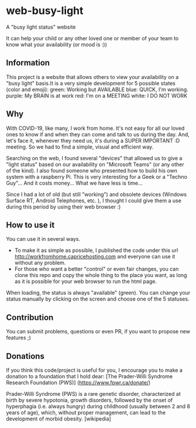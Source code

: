 # web-busy-light
A "busy light status" website

It can help your child or any other loved one or member of your team to know what your availability (or mood is :))

## Information
This project is a website that allows others to view your availability on a "busy light" basis.It is a very simple development for 5 possible states (color and emoji):
green: Working but AVAILABLE
blue: QUICK, I'm working.
purple: My BRAIN is at work
red: I'm on a MEETING
white: I DO NOT WORK 

## Why
With COVID-19, like many, I work from home. It's not easy for all our loved ones to know if and when they can come and talk to us during the day. And, let's face it, whenever they need us, it's during a SUPER IMPORTANT :D meeting. So we had to find a simple, visual and efficient way. 

Searching on the web, I found several "devices" that allowed us to give a "light status" based on our availability on "Microsoft Teams" (or any other of the kind).  I also found someone who presented how to build his own system with a raspberry Pi. This is very interesting for a Geek or a "Techno Guy"... And it costs money... What we have less is time...

Since I had a lot of old (but still "working") and obsolete devices (Windows Surface RT, Android Telephones, etc. ), I thought I could give them a use during this period by using their web browser :) 

## How to use it
You can use it in several ways. 
- To make it as simple as possible, I published the code under this url http://workfromhome.capricehosting.com and everyone can use it without any problem.
- For those who want a better "control" or even fair changes, you can clone this repo and copy the whole thing to the place you want, as long as it is possible for your web browser to run the html page.

When loading, the status is always "available" (green). You can change your status manually by clicking on the screen and choose one of the 5 statuses.

## Contribution
You can submit problems, questions or even PR, if you want to propose new features ;)

## Donations
If you think this code/project is useful for you, I encourage you to make a donation to a foundation that I hold dear:  [The Prader-Willi Syndrome Research Foundation (PWS)] (https://www.fpwr.ca/donate/)

Prader-Willi Syndrome (PWS) is a rare genetic disorder, characterized at birth by severe hypotonia, growth disorders, followed by the onset of hyperphagia (i.e. always hungry) during childhood (usually between 2 and 8 years of age), which, without proper management, can lead to the development of morbid obesity. [wikipedia]
